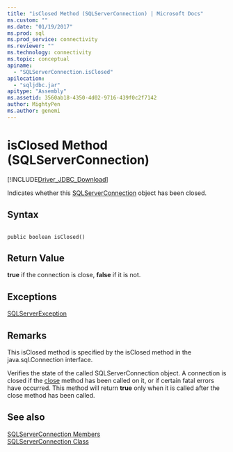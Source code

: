 ```yaml
---
title: "isClosed Method (SQLServerConnection) | Microsoft Docs"
ms.custom: ""
ms.date: "01/19/2017"
ms.prod: sql
ms.prod_service: connectivity
ms.reviewer: ""
ms.technology: connectivity
ms.topic: conceptual
apiname: 
  - "SQLServerConnection.isClosed"
apilocation: 
  - "sqljdbc.jar"
apitype: "Assembly"
ms.assetid: 3560ab18-4350-4d02-9716-439f0c2f7142
author: MightyPen
ms.author: genemi
---
```

# isClosed Method (SQLServerConnection)
[!INCLUDE[Driver_JDBC_Download](../../../includes/driver_jdbc_download.md)]

  Indicates whether this [SQLServerConnection](../../../connect/jdbc/reference/sqlserverconnection-class.md) object has been closed.  
  
## Syntax  
  
```  
  
public boolean isClosed()  
```  
  
## Return Value  
 **true** if the connection is close, **false** if it is not.  
  
## Exceptions  
 [SQLServerException](../../../connect/jdbc/reference/sqlserverexception-class.md)  
  
## Remarks  
 This isClosed method is specified by the isClosed method in the java.sql.Connection interface.  
  
 Verifies the state of the called SQLServerConnection object. A connection is closed if the [close](../../../connect/jdbc/reference/close-method-sqlserverconnection.md) method has been called on it, or if certain fatal errors have occurred. This method will return **true** only when it is called after the close method has been called.  
  
## See also  
 [SQLServerConnection Members](../../../connect/jdbc/reference/sqlserverconnection-members.md)   
 [SQLServerConnection Class](../../../connect/jdbc/reference/sqlserverconnection-class.md)  
  
  
